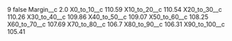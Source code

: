 <?xml version="1.0" encoding="UTF-8"?>
<CustomMetadata xmlns="http://soap.sforce.com/2006/04/metadata" xmlns:xsi="http://www.w3.org/2001/XMLSchema-instance" xmlns:xsd="http://www.w3.org/2001/XMLSchema">
    <label>9</label>
    <protected>false</protected>
    <values>
        <field>Margin__c</field>
        <value xsi:type="xsd:double">2.0</value>
    </values>
    <values>
        <field>X0_to_10__c</field>
        <value xsi:type="xsd:double">110.59</value>
    </values>
    <values>
        <field>X10_to_20__c</field>
        <value xsi:type="xsd:double">110.54</value>
    </values>
    <values>
        <field>X20_to_30__c</field>
        <value xsi:type="xsd:double">110.26</value>
    </values>
    <values>
        <field>X30_to_40__c</field>
        <value xsi:type="xsd:double">109.86</value>
    </values>
    <values>
        <field>X40_to_50__c</field>
        <value xsi:type="xsd:double">109.07</value>
    </values>
    <values>
        <field>X50_to_60__c</field>
        <value xsi:type="xsd:double">108.25</value>
    </values>
    <values>
        <field>X60_to_70__c</field>
        <value xsi:type="xsd:double">107.69</value>
    </values>
    <values>
        <field>X70_to_80__c</field>
        <value xsi:type="xsd:double">106.7</value>
    </values>
    <values>
        <field>X80_to_90__c</field>
        <value xsi:type="xsd:double">106.31</value>
    </values>
    <values>
        <field>X90_to_100__c</field>
        <value xsi:type="xsd:double">105.41</value>
    </values>
</CustomMetadata>
